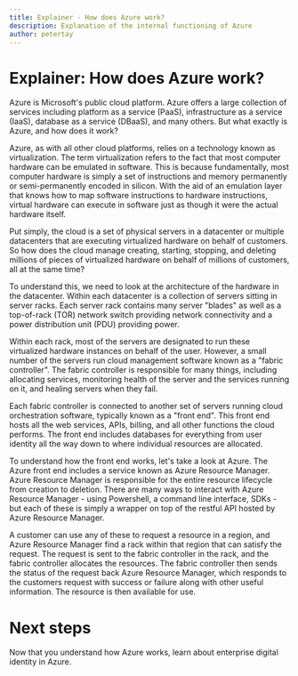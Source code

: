 ```yaml
---
title: Explainer - How does Azure work?
description: Explanation of the internal functioning of Azure
author: petertay
---
```


# Explainer: How does Azure work?

Azure is Microsoft's public cloud platform. Azure offers a large collection of services including platform as a service (PaaS), infrastructure as a service (IaaS), database as a service (DBaaS), and many others. But what exactly is Azure, and how does it work?

Azure, as with all other cloud platforms, relies on a technology known as virtualization. The term virtualization refers to the fact that most computer hardware can be emulated in software. This is because fundamentally, most computer hardware is simply a set of instructions and memory permanently or semi-permanently encoded in silicon. With the aid of an emulation layer that knows how to map software instructions to hardware instructions, virtual hardware can execute in software just as though it were the actual hardware itself.

Put simply, the cloud is a set of physical servers in a datacenter or multiple datacenters that are executing virtualized hardware on behalf of customers. So how does the cloud manage creating, starting, stopping, and deleting millions of pieces of virtualized hardware on behalf of millions of customers, all at the same time?

To understand this, we need to look at the architecture of the hardware in the datacenter.  Within each datacenter is a collection of servers sitting in server racks. Each server rack contains many server "blades" as well as a top-of-rack (TOR) network switch providing network connectivity and a power distribution unit (PDU) providing power. 

Within each rack, most of the servers are designated to run these virtualized hardware instances on behalf of the user. However, a small number of the servers run cloud management software known as a "fabric controller". The fabric controller is responsible for many things, including allocating services, monitoring health of the server and the services running on it, and healing servers when they fail.

Each fabric controller is connected to another set of servers running cloud orchestration software, typically known as a "front end". This front end hosts all the web services, APIs, billing, and all other functions the cloud performs. The front end includes databases for everything from user identity all the way down to where individual resources are allocated. 

To understand how the front end works, let's take a look at Azure. The Azure front end includes a service known as Azure Resource Manager. Azure Resource Manager is responsible for the entire resource lifecycle from creation to deletion. There are many ways to interact with Azure Resource Manager - using Powershell, a command line interface, SDKs - but each of these is simply a wrapper on top of the restful API hosted by Azure Resource Manager. 

A customer can use any of these to request a resource in a region, and Azure Resource Manager find a rack within that region that can satisfy the request. The request is sent to the fabric controller in the rack, and the fabric controller allocates the resources. The fabric controller then sends the status of the request back Azure Resource Manager, which responds to the customers request with success or failure along with other useful information. The resource is then available for use.

# Next steps

Now that you understand how Azure works, learn about enterprise digital identity in Azure.